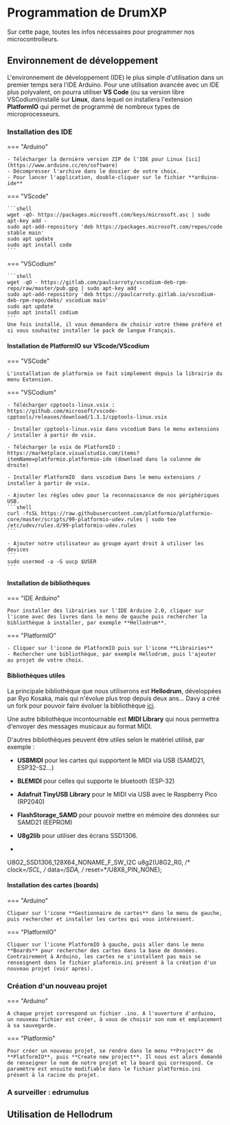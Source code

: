 # Programmation de DrumXP

Sur cette page, toutes les infos nécessaires pour programmer nos microcontrolleurs.

## Environnement de développement

L'environnement de développement (IDE) le plus simple d'utilisation dans un premier temps sera l'IDE Arduino.
Pour une utilisation avancée avec un IDE plus polyvalent, on pourra utiliser **VS Code** (ou sa version libre VSCodium)installé sur **Linux**, dans lequel on installera l'extension **PlatformIO** qui permet de programmé de nombreux types de microprocesseurs.


### Installation des IDE

=== "Arduino"

    - Télécharger la dernière version ZIP de l'IDE pour Linux [ici](https://www.arduino.cc/en/software)
    - Décompresser l'archive dans le dossier de votre choix.
    - Pour lancer l'application, double-cliquer sur le fichier **arduino-ide**


=== "VScode"

    ```shell
    wget -qO- https://packages.microsoft.com/keys/microsoft.asc | sudo apt-key add -
    sudo apt-add-repository 'deb https://packages.microsoft.com/repos/code stable main'
    sudo apt update
    sudo apt install code
    ```
=== "VSCodium"

    ```shell
    wget -qO - https://gitlab.com/paulcarroty/vscodium-deb-rpm-repo/raw/master/pub.gpg | sudo apt-key add -
    sudo apt-add-repository 'deb https://paulcarroty.gitlab.io/vscodium-deb-rpm-repo/debs/ vscodium main'
    sudo apt update
    sudo apt install codium
    ```
    Une fois installé, il vous demandera de choisir votre thème préféré et si vous souhaitez installer le pack de langue Français.

#### Installation de PlatformIO sur VScode/VScodium

=== "VSCode"

    L'installation de platformio se fait simplement depuis la librairie du menu Extension.

=== "VSCodium"

    - Télécharger cpptools-linux.vsix : https://github.com/microsoft/vscode-cpptools/releases/download/1.3.1/cpptools-linux.vsix

    - Installer cpptools-linux.vsix dans vscodium Dans le menu extensions / installer à partir de vsix.

    - Télécharger le vsix de PlatformIO : https://marketplace.visualstudio.com/items?itemName=platformio.platformio-ide (download dans la colonne de droite)

    - Installer PlatformIO  dans vscodium Dans le menu extensions / installer à partir de vsix.

    - Ajouter les règles udev pour la reconnaissance de nos périphériques USB.
    ```shell
    curl -fsSL https://raw.githubusercontent.com/platformio/platformio-core/master/scripts/99-platformio-udev.rules | sudo tee /etc/udev/rules.d/99-platformio-udev.rules
    ```

    - Ajouter notre utilisateur au groupe ayant droit à utiliser les devices
    ```
    sudo usermod -a -G uucp $USER
    ```

#### Installation de bibliothèques

=== "IDE Arduino"

    Pour installer des librairies sur l'IDE Arduino 2.0, cliquer sur l'icone avec des livres dans le menu de gauche puis rechercher la bibliothèque à installer, par exemple **Hellodrum**.

=== "PlatformIO"

    - Cliquer sur l'icone de PlatformIO puis sur l'icone **Librairies**
    - Rechercher une bibliothèque, par exemple Hellodrum, puis l'ajouter au projet de votre choix.

#### Bibliothèques utiles 

La principale bibliothèque que nous utiliserons est **Hellodrum**, développées par Ryo Kosaka, mais qui n'évolue plus trop depuis deux ans... Davy a créé un fork pour pouvoir faire évoluer la bibliothèque [ici](https://github.com/Lycee-Experimental/HelloDrum-LXP).
 
Une autre bibliothèque incontournable est **MIDI Library** qui nous permettra d'envoyer des messages musicaux au format MIDI. 

D'autres bibliothèques peuvent être utiles selon le matériel utilisé, par exemple : 

- **USBMIDI** pour les cartes qui supportent le MIDI via USB (SAMD21, ESP32-S2...)

- **BLEMIDI** pour celles qui supporte le bluetooth (ESP-32)

- **Adafruit TinyUSB Library** pour le MIDI via USB avec le Raspberry Pico (RP2040)

- **FlashStorage_SAMD** pour pouvoir mettre en mémoire des données sur SAMD21 (EEPROM)

- **U8g2lib** pour utiliser des écrans SSD1306.
- 
U8G2_SSD1306_128X64_NONAME_F_SW_I2C u8g2(U8G2_R0, /* clock=*/SCL, /* data=*/SDA, /* reset=*/U8X8_PIN_NONE);

#### Installation des cartes (boards)

=== "Arduino"

    Cliquer sur l'icone **Gestionnaire de cartes** dans le menu de gauche, puis rechercher et installer les cartes qui vous intéressent.


=== "PlatformIO"

    Cliquer sur l'icone PlatformIO à gauche, puis aller dans le menu **Boards** pour rechercher des cartes dans la base de données. Contrairement à Arduino, les cartes ne s'installent pas mais se renseignent dans le fichier plaformio.ini présent à la création d'un nouveau projet (voir après).

### Création d'un nouveau projet

=== "Arduino"

    A chaque projet correspond un fichier .ino. A l'ouverture d'arduino, un nouveau fichier est créer, à vous de choisir son nom et emplacement à sa sauvegarde.

=== "Platformio"

    Pour créer un nouveau projet, se rendre dans le menu **Project** de **PlatformIO**, puis **Create new project**. Il nous est alors demandé de renseigner le nom de notre projet et la board qui correspond. Ce paramètre est ensuite modifiable dans le fichier platformio.ini présent à la racine du projet.


### A surveiller : edrumulus

## Utilisation de Hellodrum
